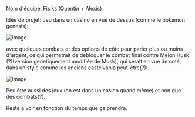 Nom d'équipe: Fisiks (Quentin + Alexis)

Idée de projet: Jeu dans un casino en vue de dessus (comme le pokemon genesis):

![image](https://github.com/Euddhkq/Fisik-s-project/assets/153919490/50dda0c0-2681-4324-8ba7-9586ee4541e9)

avec quelques combats et des options de côte pour parier plus ou moins d'argent, ce qui permetrait de
debloquer le combat final contre Melon Husk (?)(version genetiquement modifiée de Musk), qui serait en vue de coté, dans un style comme les anciens castelvania peut-être(?): 

![image](https://github.com/Euddhkq/Fisik-s-project/assets/153919490/79bce235-6daf-4ee4-8397-1050d5078df0)

Peu être aussi des jeux (on est dans un casino quand même) et non que des combats(?).

Reste a voir en fonction du temps que ça prendra.
